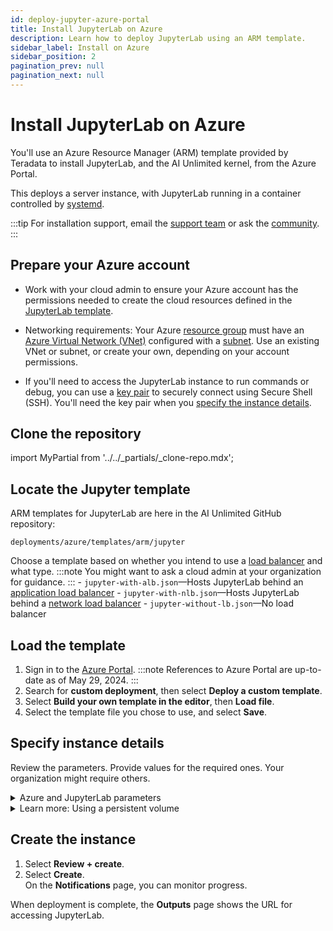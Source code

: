```yaml
---
id: deploy-jupyter-azure-portal
title: Install JupyterLab on Azure
description: Learn how to deploy JupyterLab using an ARM template.
sidebar_label: Install on Azure 
sidebar_position: 2
pagination_prev: null
pagination_next: null
---
```


# Install JupyterLab on Azure

You'll use an  Azure Resource Manager (ARM) template provided by Teradata to install JupyterLab, and the AI Unlimited kernel, from the Azure Portal. 

This deploys a server instance, with JupyterLab running in a container controlled by [systemd](../glossary.md#systemd).

:::tip
For installation support, email the <a href="mailto:aiunlimited.support@Teradata.com">support team</a> or ask the [community](https://support.teradata.com/community?id=community_forum&sys_id=b0aba91597c329d0e6d2bd8c1253affa).
:::


## Prepare your Azure account

- Work with your cloud admin to ensure your Azure account has the permissions needed to create the cloud resources defined in the [JupyterLab template](https://github.com/Teradata/ai-unlimited/tree/develop/deployments/azure/templates/arm/jupyter).

- Networking requirements: Your Azure [resource group](https://learn.microsoft.com/en-us/azure/azure-resource-manager/management/manage-resource-groups-portal) must have an [Azure Virtual Network (VNet)](https://learn.microsoft.com/en-us/azure/virtual-network/quick-create-portal) configured with a [subnet](https://learn.microsoft.com/en-us/azure/virtual-network/virtual-network-manage-subnet?tabs=azure-portal). Use an existing VNet or subnet, or create your own, depending on your account permissions. 

- If you'll need to access the JupyterLab instance to run commands or debug, you can use a [key pair](https://learn.microsoft.com/en-us/azure/virtual-machines/linux/mac-create-ssh-keys) to securely connect using Secure Shell (SSH). You'll need the key pair when you [specify the instance details](#specify-instance-details).


## Clone the repository

import MyPartial from '../../_partials/_clone-repo.mdx';

<MyPartial />


## Locate the Jupyter template

ARM templates for JupyterLab are here in the AI Unlimited GitHub repository:

`deployments/azure/templates/arm/jupyter`

Choose a template based on whether you intend to use a [load balancer](../glossary.md#load-balancer) and what type.
:::note
You might want to ask a cloud admin at your organization for guidance.
:::
    - `jupyter-with-alb.json`&mdash;Hosts JupyterLab behind an [application load balancer](../glossary.md#application-load-balancer)
    - `jupyter-with-nlb.json`&mdash;Hosts JupyterLab behind a [network load balancer](../glossary.md#network-load-balancer)
    - `jupyter-without-lb.json`&mdash;No load balancer

## Load the template

1. Sign in to the [Azure Portal](https://portal.azure.com).
   :::note
   References to Azure Portal are up-to-date as of May 29, 2024.
   ::: 
2. Search for **custom deployment**, then select **Deploy a custom template**.
3. Select **Build your own template in the editor**, then **Load file**.
4. Select the template file you chose to use, and select **Save**.  


## Specify instance details

Review the parameters. Provide values for the required ones. Your organization might require others.

<details>

<summary>Azure and JupyterLab parameters</summary>

| Parameter | Description | Notes 
|---------|-------------|-----------|
| Subscription | The Azure subscription you want to use for deploying AI Unlimited. | Required<br/>Default: NA<br/>We recommend using an account that is not a Free Trial. |
| Region | The region where you want to deploy AI Unlimited. | Required<br/>Default: NA<br/>Select the Azure region closest to your work location and the data resources to use with AI Unlimited. |
| Resource Group Name | The name of the container that groups together related AI Unlimited resources. | Required<br/>Default: ai-unlimited-jupyter |
| OS Version  | The versions of the operating systems that are available in the current subscription.| Optional  with default<br/>Default: Ubuntu-2004 |
| Instance Type | The instance type that you want to use for AI Unlimited.| Optional<br/>Default: STANDARD_D2_V3<br/>We recommend using the default instance type to save costs. The default instance type is the standard Dv3 series with 2 vCPUs and 8.0 GiB of memory.|
| Network | The name of the network to which you want to deploy the AI Unlimited instance.| Optional<br/>Default: NA| 
| Subnet | The subnetwork to which you want to deploy the AI Unlimited instance.| Required<br/>Default: NA<br/>The subnet must reside in the selected availability zone. |
| Security Group | The virtual firewall that controls inbound and outbound traffic to the instance. | Optional<br/>Default: JupyterSecurityGroup<br/>Security Group is implemented as a set of rules that specify which protocols, ports, and IP addresses or CIDR blocks are allowed to access the instance. Define at least one of Access CIDR, or Security Group to allow inbound traffic unless you create custom security group ingress rules. |
| Access CIDR | The CIDR IP address range that is permitted to access the instance. | Optional<br/>Default: 0.0.0.0/0<br/>We recommend setting this value to a trusted IP range. Define at least one of Access CIDR, or Security Group to allow inbound traffic unless you create custom security group ingress rules. |
| Source App Sec Groups (ASG) | The source application security groups that have permission to connect to the AI Unlimited instance. ASGs let you organize your virtual machines (VMs) based on their specific network security policies. These security policies determine what traffic is or is not permissible on your virtual machine. | Optional<br/>Default: NA<br/>Select an application security group in the same region as the network interface. |
| Destination App Sec Groups | The destination application security Groups that have permission to connect to the AI Unlimited instance. | Optional<br/>Default: NA<br/>Select an application security group in the same region as the network interface. |
| Role Definition ID | The ID of the role to use with AI Unlimited. | Required<br/>Default: NA<br/>Use Azure CLI command- `Get-AzRoleDefinition` command to get your Role Definition ID. |
| Allow Public SSH | Specifies whether you can use secure shell (SSH) keys to connect to VMs in Azure. |  Optional<br/>Default: true |
| Public Key | The public SSH Key that you can use to connect to a VM over SSH. | Optional<br/>Default: NA<br/>This value must start with `ssh-rsa`.  |
| Use Persistent Volume | Specifies whether you want to use a new or existing persistent volume to store data. See *Learn more: Using a persistent volume* below the parameters section. | Optional with default<br/>Default: New<br/>Supported options are a new persistent volume or an existing one, depending on your use case. |
| Persistent Volume Size | The size of the persistent volume that you can attach to the instance, in GB. | Optional<br/>Default: 100<br/>Supports values between 8  and 1000. |
| Existing Persistent Volume | The ID of the existing persistent volume that you can attach to the instance.| Required if Use Persistent Volume is set to Existing<br/>Default: NA<br/>The persistent volume must be in the same availability zone as the AI Unlimited instance. |
| JupyterHttpPort | The port to access the JupyterLab service UI. | Required with default<br/>Default: 8888 |
| JupyterVersion | The version of JupyterLab you want to deploy. | Required with default<br/>Default: latest<br/>The value is a container version tag, for example, latest. |
| JupyterToken | The token or password used to access JupyterLab from the UI.| Required<br/>Default: NA<br/>The token must begin with a letter and contain only alphanumeric characters. The allowed pattern is ^[a-zA-Z][a-zA-Z0-9-]*. |

</details>

<details>

<summary>Learn more: Using a persistent volume</summary>

The JupyterLab instance runs in a container and saves its configuration data in a database in the root volume of the instance. This data persists if you shut down, restart, or snapshot and relaunch the instance. 

But a persistent volume stores data for a containerized application beyond the lifetime of the container, pod, or node in which it runs. 

**Without a persistent volume**

If the container, pod, or node crashes or terminates, you lose the JupyterLab configuration data. You can deploy a new JupyterLab instance, but not to the same state as the one that was lost.

**With a persistent volume**

If the container, pod, or node crashes or terminates, and the JupyterLab configuration data is stored in a persistent volume, you can deploy a new JupyterLab instance that has the same configuration as the one that was lost.

**Example**

1. Deploy JupyterLab, and include these parameters:
   - `UsePersistentVolume`: **New**
2. After you create the stack, on the **Outputs** tab, note the `volume-id`.
3. Use JupyterLab.
4. If the JupyterLab instance is lost, deploy JupyterLab again, and include these parameters:
   - `UsePersistentVolume`: **New**
   - `ExistingPersistentVolumeId`: the value you noted in step 2
   
The new JupyterLab instance has the same configuration as the one that was lost.

</details>


## Create the instance

1. Select **Review + create**.
2. Select **Create**.<br />
On the **Notifications** page, you can monitor progress.

When deployment is complete, the **Outputs** page shows the URL for accessing JupyterLab.
 




